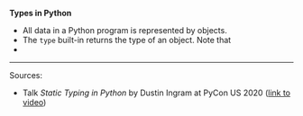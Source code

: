 **Types in Python**

- All data in a Python program is represented by objects.
- The `type` built-in returns the type of an object. Note that 
- 

---

Sources:

- Talk _Static Typing in Python_ by Dustin Ingram at PyCon US 2020 ([link to video](https://www.youtube.com/watch?v=ST33zDM9vOE))